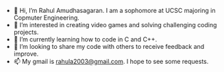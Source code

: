 - 👋 Hi, I’m Rahul Amudhasagaran. I am a sophomore at UCSC majoring in Copmuter Engineering.
- 👀 I’m interested in creating video games and solving challenging coding projects.
- 🌱 I’m currently learning how to code in C and C++.
- 💞️ I’m looking to share my code with others to receive feedback and improve.
- 📫 My gmail is rahula2003@gmail.com. I hope to see some requests.
